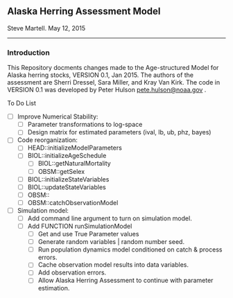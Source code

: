 ## Alaska Herring Assessment Model
Steve Martell.
May 12, 2015

----

### Introduction
This Repository docments changes made to the Age-structured Model for Alaska herring stocks, VERSION 0.1, Jan 2015.  The authors of the assessment are Sherri Dressel, Sara Miller, and Kray Van Kirk.  The code in VERSION 0.1 was developed by Peter Hulson <pete.hulson@noaa.gov> .

To Do List

- [ ] Improve Numerical Stability:
	- [ ] Parameter transformations to log-space
	- [ ] Design matrix for estimated parameters (ival, lb, ub, phz, bayes)

- [ ] Code reorganization:
	- [ ] HEAD::initializeModelParameters
	- [ ] BIOL::initializeAgeSchedule
		- [ ] BIOL::getNaturalMortality
		- [ ] OBSM::getSelex
	- [ ] BIOL::initializeStateVariables
	- [ ] BIOL::updateStateVariables
	- [ ] OBSM::
	- [ ] OBSM::catchObservationModel

- [ ] Simulation model:
	- [ ] Add command line argument to turn on simulation model.
	- [ ] Add FUNCTION runSimulationModel
		- [ ] Get and use True Parameter values
		- [ ] Generate random variables | random number seed.
		- [ ] Run population dynamics model conditioned on catch & process errors.
		- [ ] Cache observation model results into data variables.
		- [ ] Add observation errors.
		- [ ] Allow Alaska Herring Assessment to continue with parameter estimation.